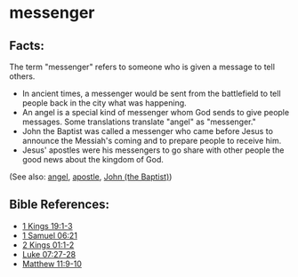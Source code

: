 # messenger #

## Facts: ##

The term "messenger" refers to someone who is given a message to tell others.

* In ancient times, a messenger would be sent from the battlefield to tell people back in the city what was happening.
* An angel is a special kind of messenger whom God sends to give people messages. Some translations translate "angel" as "messenger."
* John the Baptist was called a messenger who came before Jesus to announce the Messiah's coming and to prepare people to receive him.
* Jesus' apostles were his messengers to go share with other people the good news about the kingdom of God.

(See also: [angel](../kt/angel.md), [apostle](../kt/apostle.md), [John (the Baptist)](../other/johnthebaptist.md))

## Bible References: ##

* [1 Kings 19:1-3](en/tn/1ki/help/19/01)
* [1 Samuel 06:21](en/tn/1sa/help/06/21)
* [2 Kings 01:1-2](en/tn/2ki/help/01/01)
* [Luke 07:27-28](en/tn/luk/help/07/27)
* [Matthew 11:9-10](en/tn/mat/help/11/09)